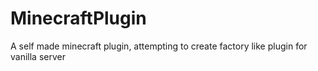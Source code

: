 # MinecraftPlugin
A self made minecraft plugin, attempting to create factory like plugin for vanilla server
